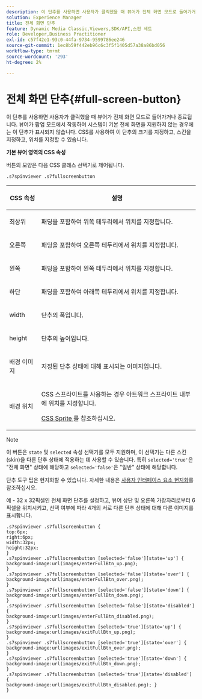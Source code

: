 ```yaml
---
description: 이 단추를 사용하면 사용자가 클릭했을 때 뷰어가 전체 화면 모드로 들어가거나 종료됩니다. 뷰어가 팝업 모드에서 작동하며 시스템이 기본 전체 화면을 지원하지 않는 경우에는 이 단추가 표시되지 않습니다. CSS를 사용하여 이 단추의 크기를 지정하고, 스킨을 지정하고, 위치를 지정할 수 있습니다.
solution: Experience Manager
title: 전체 화면 단추
feature: Dynamic Media Classic,Viewers,SDK/API,스핀 세트
role: Developer,Business Practitioner
exl-id: c57f42e1-93c0-44fa-9734-9599786ee246
source-git-commit: 1ec8b59f442eb96c6c3f5f1405d57a38a86bd056
workflow-type: tm+mt
source-wordcount: '293'
ht-degree: 2%

---
```


# 전체 화면 단추{#full-screen-button}

이 단추를 사용하면 사용자가 클릭했을 때 뷰어가 전체 화면 모드로 들어가거나 종료됩니다. 뷰어가 팝업 모드에서 작동하며 시스템이 기본 전체 화면을 지원하지 않는 경우에는 이 단추가 표시되지 않습니다. CSS를 사용하여 이 단추의 크기를 지정하고, 스킨을 지정하고, 위치를 지정할 수 있습니다.

<!--<a id="section_061E550C1C1D4DB2BD663A898895B38C"></a>-->

**기본 뷰어 영역의 CSS 속성**

버튼의 모양은 다음 CSS 클래스 선택기로 제어됩니다.

```
.s7spinviewer .s7fullscreenbutton
```

<table id="table_94EE3F5BBE4547C0B4943471CEE7EDE4"> 
 <thead> 
  <tr> 
   <th colname="col1" class="entry"> <p> CSS 속성 </p> </th> 
   <th colname="col2" class="entry"> <p>설명 </p> </th> 
  </tr> 
 </thead>
 <tbody> 
  <tr> 
   <td colname="col1"> <p> <span class="codeph"> 최상위 </span> </p> </td> 
   <td colname="col2"> <p>패딩을 포함하여 위쪽 테두리에서 위치를 지정합니다. </p> </td> 
  </tr> 
  <tr> 
   <td colname="col1"> <p> <span class="codeph"> 오른쪽 </span> </p> </td> 
   <td colname="col2"> <p>패딩을 포함하여 오른쪽 테두리에서 위치를 지정합니다. </p> </td> 
  </tr> 
  <tr> 
   <td colname="col1"> <p> <span class="codeph"> 왼쪽 </span> </p> </td> 
   <td colname="col2"> <p>패딩을 포함하여 왼쪽 테두리에서 위치를 지정합니다. </p> </td> 
  </tr> 
  <tr> 
   <td colname="col1"> <p> <span class="codeph"> 하단 </span> </p> </td> 
   <td colname="col2"> <p>패딩을 포함하여 아래쪽 테두리에서 위치를 지정합니다. </p> </td> 
  </tr> 
  <tr> 
   <td colname="col1"> <p> <span class="codeph"> width </span> </p> </td> 
   <td colname="col2"> <p>단추의 폭입니다. </p> </td> 
  </tr> 
  <tr> 
   <td colname="col1"> <p> <span class="codeph"> height </span> </p> </td> 
   <td colname="col2"> <p>단추의 높이입니다. </p> </td> 
  </tr> 
  <tr> 
   <td colname="col1"> <p> <span class="codeph"> 배경 이미지  </span> </p> </td> 
   <td colname="col2"> <p>지정된 단추 상태에 대해 표시되는 이미지입니다. </p> </td> 
  </tr> 
  <tr> 
   <td colname="col1"> <p> <span class="codeph"> 배경 위치  </span> </p> </td> 
   <td colname="col2"> <p>CSS 스프라이트를 사용하는 경우 아트워크 스프라이트 내부에 위치를 지정합니다. </p> <p><a href="../../../c-html5-s7-aem-asset-viewers/c-html5-spin-viewer-about/c-html5-spin-viewer-customizingviewer/c-html5-spin-viewer-customizingviewer.md#section-b671c70acf284cb0aea678c2d2e4babc" format="dita" scope="local"> CSS Sprite </a> 를 참조하십시오. </p> </td> 
  </tr> 
 </tbody> 
</table>

>[!NOTE]
>
>이 버튼은 `state` 및 `selected` 속성 선택기를 모두 지원하며, 이 선택기는 다른 스킨(skin)을 다른 단추 상태에 적용하는 데 사용할 수 있습니다. 특히 `selected='true'`은 &quot;전체 화면&quot; 상태에 해당하고 `selected='false'`은 &quot;일반&quot; 상태에 해당합니다.

단추 도구 팁은 현지화할 수 있습니다. 자세한 내용은 [사용자 인터페이스 요소 현지화](../../../c-html5-s7-aem-asset-viewers/c-html5-spin-viewer-about/c-html5-spin-viewer-localization.md#concept-e35c15c9e82648328806cdc6aa255d98)를 참조하십시오.

예 - 32 x 32픽셀인 전체 화면 단추를 설정하고, 뷰어 상단 및 오른쪽 가장자리로부터 6픽셀을 위치시키고, 선택 여부에 따라 4개의 서로 다른 단추 상태에 대해 다른 이미지를 표시합니다.

```
.s7spinviewer .s7fullscreenbutton { 
top:6px; 
right:6px; 
width:32px; 
height:32px; 
} 
.s7spinviewer .s7fullscreenbutton [selected='false'][state='up'] { 
background-image:url(images/enterFullBtn_up.png); 
} 
.s7spinviewer .s7fullscreenbutton [selected='false'][state='over'] {  
background-image:url(images/enterFullBtn_over.png); 
} 
.s7spinviewer .s7fullscreenbutton [selected='false'][state='down'] {  
background-image:url(images/enterFullBtn_down.png); 
} 
.s7spinviewer .s7fullscreenbutton [selected='false'][state='disabled'] { 
background-image:url(images/enterFullBtn_disabled.png); 
} 
.s7spinviewer .s7fullscreenbutton [selected='true'][state='up'] {  
background-image:url(images/exitFullBtn_up.png); 
} 
.s7spinviewer .s7fullscreenbutton [selected='true'][state='over'] {  
background-image:url(images/exitFullBtn_over.png); 
} 
.s7spinviewer .s7fullscreenbutton [selected='true'][state='down'] {  
background-image:url(images/exitFullBtn_down.png); 
} 
.s7spinviewer .s7fullscreenbutton [selected='true'][state='disabled'] {  
background-image:url(images/exitFullBtn_disabled.png); } 
}
```

